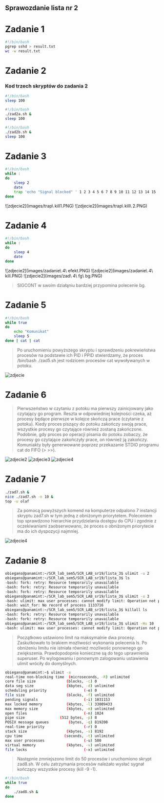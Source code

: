 ## Sprawozdanie lista nr 2

# Zadanie 1

```bash
#!/bin/bash
pgrep sshd > result.txt
wc -w result.txt
```

# Zadanie 2

### Kod trzech skryptów do zadania 2

```bash
#!/bin/bash
sleep 100
```

```bash
#!/bin/bash
./zad2a.sh &
sleep 100
```

```bash
#!/bin/bash
./zad2b.sh &
sleep 100
```

# Zadanie 3

```bash
#!/bin/bash
while :
do
	sleep 2
	date
	trap 'echo "Signal blocked" ' 1 2 3 4 5 6 7 8 9 10 11 12 13 14 15
done
```
![zdjecie2](images/trap\ kill1.PNG)
![zdjecie2](images/trap\ kill\ 2.PNG)

# Zadanie 4

```bash
#!/bin/bash
while :
do
	sleep 4
	date
done
```

![zdjecie2](images/zadanie\ 4\ efekt.PNG)
![zdjecie2](images/zadanie\ 4\ kill.PNG)
![zdjecie2](images/zad\ 4\ fg\ bg.PNG)

>SIGCONT w swoim działąniu bardziej przypomina polecenie bg.

# Zadanie 5

```bash
#!/bin/bash
while true
do
    echo "Komunikat"
    sleep 5
done | cat | cat
```

>Po uruchomieniu powyższego skryptu i sprawdzeniu pokrewieństwa procesów na podstawie ich PID i PPID stwierdzamy, że proces /bin/bash ./zad5.sh jest rodzicem procesów cat wywoływanych w potoku.

![zdjecie](images/zad5.PNG)

# Zadanie 6

>Pierwszeństwo w czytaniu z potoku ma pierwszy zainicjowany jako czytający go program. Reszta w odpowiedniej kolejności czeka, aż procesy będące pierwsze w kolejce skończą prace (czytanie z potoku). Kiedy proces piszący do potoku zakończy swoją prace, wszystkie procesy go czytające również zostaną zakończone. Podobnie, gdy proces po operacji pisania do potoku zobaczy, że procesy go czytające zakończyły prace, on również ją zakończy. Komuniakty były generwowane poprzez przekazanie STDIO programu cat do FIFO (> >>).

![zdjecie2](images/zad6.PNG)
![zdjecie3](images/zad61.PNG)
![zdjecie4](images/zad62.PNG)

# Zadanie 7

```bash
./zad7.sh &
nice ./zad7.sh -n 10 &
top -u olaf
```

>Za pomocą powyższych komend na komputerze odpalono 7 instancji skryptu zad7.sh w tym jedną z obniżonym priorytetem. Poleceniem top sprawdzono hierarchie przydzielania dostępu do CPU i zgodnie z oczekiwaniami zaobserwowano, że proces o obniżonym priorytecie ma do ich dyspozycji najmniej.

![zdjecie4](images/zad71.PNG)

# Zadanie 8

```bash
obiegans@panamint:~/SCR_lab_sem5/SCR_LAB_sr19/lista_3$ ulimit -u 2
obiegans@panamint:~/SCR_lab_sem5/SCR_LAB_sr19/lista_3$ ls
-bash: fork: retry: Resource temporarily unavailable
-bash: fork: retry: Resource temporarily unavailable
-bash: fork: retry: Resource temporarily unavailable
obiegans@panamint:~/SCR_lab_sem5/SCR_LAB_sr19/lista_3$ ulimit -u 3
-bash: ulimit: max user processes: cannot modify limit: Operation not permitted
-bash: wait_for: No record of process 1133716
obiegans@panamint:~/SCR_lab_sem5/SCR_LAB_sr19/lista_3$ killall ls
-bash: fork: retry: Resource temporarily unavailable
-bash: fork: retry: Resource temporarily unavailable
obiegans@panamint:~/SCR_lab_sem5/SCR_LAB_sr19/lista_3$ ulimit -Hu 10
-bash: ulimit: max user processes: cannot modify limit: Operation not permitted
```

>Początkowo ustawiono limit na maksymalnie dwa procesy. Zaskutkowało to brakiem mozliwości wykonania polecenia ls. Po obniżeniu limitu nie istniała również mozliwośc ponownego go zwiększenia. Prawdopodopnie konieczne są do tego uprawnienia superuser. Po wylogowaniu i ponownym zalogowaniu ustawienia ulimit wróciły do domyślnych.

```bash
obiegans@panamint:~$ ulimit -a
real-time non-blocking time  (microseconds, -R) unlimited
core file size              (blocks, -c) 0
data seg size               (kbytes, -d) unlimited
scheduling priority                 (-e) 0
file size                   (blocks, -f) unlimited
pending signals                     (-i) 1031153
max locked memory           (kbytes, -l) 33009433
max memory size             (kbytes, -m) unlimited
open files                          (-n) 1024
pipe size                (512 bytes, -p) 8
POSIX message queues         (bytes, -q) 819200
real-time priority                  (-r) 0
stack size                  (kbytes, -s) 8192
cpu time                   (seconds, -t) unlimited
max user processes                  (-u) 500
virtual memory              (kbytes, -v) unlimited
file locks                          (-x) unlimited
```
>Następnie zmniejszono limit do 50 procesów i uruchomiono skrypt zad8.sh. W celu zatrzymania procesów należało wysłać sygnał kończący wszystkie procesy (kill -9 -1).

```bash
#!/bin/bash
while true
do
	./zad8.sh &
done
```

